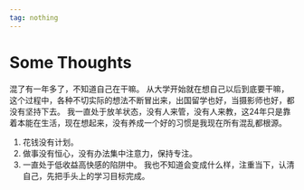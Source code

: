 ```yaml
---
tag: nothing
---
```

# Some Thoughts

混了有一年多了，不知道自己在干嘛。
从大学开始就在想自己以后到底要干嘛，这个过程中，各种不切实际的想法不断冒出来，出国留学也好，当摄影师也好，都没有坚持下去。
我一直处于放羊状态，没有人来管，没有人来教，这24年只是靠着本能在生活，现在想起来，没有养成一个好的习惯是我现在所有混乱都根源。
1. 花钱没有计划。
2. 做事没有恒心，没有办法集中注意力，保持专注。
3. 一直处于低收益高快感的陷阱中。
我也不知道会变成什么样，注重当下，认清自己，先把手头上的学习目标完成。



